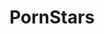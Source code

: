 ---
title: PornStars
crosslinks:
- nsfw
- livven
- PornStarHQ
- corychase
- lanarhoades
- Bailey_Brooke
- RayleneX
- MalenaMorgan
- LucieWildeIsRetarded
- Alison_Tyler
- Upskirt
- BlancNoir
---